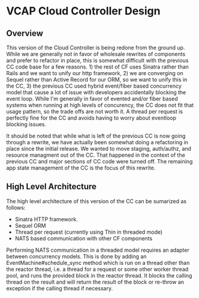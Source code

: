 VCAP Cloud Controller Design
============================

Overview
--------
This version of the Cloud Controller is being redone from the ground up. While
we are generally not in favor of wholesale rewrites of components and prefer to
refactor in place, this is somewhat difficult with the previous CC code base
for a few reasons.  1) the rest of CF uses Sinatra rather than Rails and we
want to unify our http framework, 2) we are converging on Sequel rather than
Active Record for our ORM, so we want to unify this in the CC, 3) the previous
CC used hybrid event/fiber based concurrency model that cause a lot of issue
with developers accidentally blocking the event loop.  While I'm generally in
favor of evented and/or fiber based systems when running at high levels of
concurency, the CC does not fit that usage pattern, so the trade offs are not
worth it.  A thread per request is perfectly fine for the CC and avoids having
to worry about eventloop blocking issues.

It should be noted that while what is left of the previous CC is now going
through a rewrite, we have actually been somewhat doing a refactoring in place
since the initial release.  We wanted to move staging, auth/authz, and resource
managment out of the CC. That happened in the context of the previous CC and
major sections of CC code were turned off.  The remaining app state management
of the CC is the focus of this rewrite.

High Level Architecture
-----------------------
The high level architecture of this version of the CC can be sumarized as
follows:

* Sinatra HTTP framework.
* Sequel ORM
* Thread per request (currently using Thin in threaded mode)
* NATS based communication with other CF components

Performing NATS communication in a threaded model requires an adapter between
concurrency models.  This is done by adding an EventMachine#schedule_sync method
which is run on a thread other than the reactor thread, i.e. a thread for a
request or some other worker thread pool, and runs the provided block in the
reactor thread.  It blocks the calling thread on the result and will return the
result of the block or re-throw an exception if the calling thread if
necessary.
